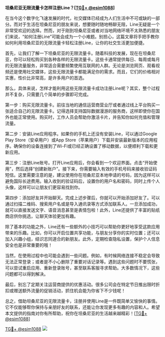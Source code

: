 **坦桑尼亚无限流量卡怎样注册Line？[[TG💪+ @esim1088](https://t.me/s/esim1088)]**

在当今这个数字化飞速发展的时代，社交媒体已经成为人们生活中不可或缺的一部分。而对于生活在坦桑尼亚的朋友来说，想要随时随地畅聊无阻，Line无疑是一个非常受欢迎的选择。然而，对于刚到坦桑尼亚或者对当地网络环境不太熟悉的朋友们来说，“如何注册Line”可能会成为一个小难题。别担心，这篇文章将手把手教你如何利用坦桑尼亚的无限流量卡轻松注册Line，让你的社交生活更加便捷。

首先，让我们了解一下坦桑尼亚的无限流量卡。随着科技的发展，现在在坦桑尼亚，你可以轻松购买到各种各样的无限流量卡。这些卡通常提供每日、每周或每月的无限流量服务，非常适合需要频繁使用互联网的人群。无论是浏览网页、观看视频还是使用社交媒体，这些无限流量卡都能满足你的需求。而且，它们的价格相对实惠，性价比非常高，是许多用户的首选。

那么，具体来说，怎样才能利用这些无限流量卡成功注册Line呢？其实，整个过程并不复杂，只需要几个简单的步骤即可完成。

第一步：购买无限流量卡。前往当地的通信运营商营业厅或者通过线上平台购买一张适合自己的无限流量卡。记得选择支持国际数据漫游的服务商，这样即使你在国外也能正常使用。购买时，工作人员会帮助你激活卡片，并告知你如何充值和管理流量。

第二步：安装Line应用程序。如果你的手机上还没有安装Line，可以通过Google Play Store（安卓用户）或App Store（苹果用户）下载并安装最新版本的应用程序。确保你的设备连接到了Wi-Fi或已经正确设置了移动数据，以便顺利下载和更新应用。

第三步：注册Line账号。打开Line应用后，你会看到一个欢迎界面。点击“开始使用”，然后选择“创建新账户”。接下来，你需要输入有效的手机号码来接收验证码短信。这里需要注意的是，建议使用你在坦桑尼亚本地申请的号码，因为这样可以避免国际长途费用。输入收到的验证码后，设置你的用户名和密码，同时上传个人头像，这样可以让朋友们更容易找到你。

第四步：添加好友并开始聊天。完成上述步骤后，你就可以开始添加好友了。可以通过扫描二维码、搜索用户名或是导入通讯录等方式添加联系人。一旦添加成功，就可以直接发送文字、语音消息甚至是表情包啦！此外，Line还提供了丰富的贴纸商店供你挑选，让聊天体验更加有趣。

除了基本的功能之外，Line还有一些额外的小技巧可以帮助你更好地享受这款应用带来的乐趣。比如，你可以开启位置共享功能，与朋友分享你的实时位置；还可以加入兴趣小组，结识志同道合的新朋友。此外，定期检查隐私设置，保护个人信息安全也是非常重要的哦！

当然，在使用过程中也可能会遇到一些问题。例如，有时候网络连接不稳定会导致无法正常登录；或者是不小心删除了重要对话记录等。遇到这些问题时不要慌张，可以尝试重启应用、重新登录账号，甚至联系客服寻求帮助。大多数情况下，这些问题都可以得到解决。

最后，别忘了定期关注运营商提供的优惠活动。很多公司会在特定节日推出限时折扣或赠送额外流量的促销活动，抓住机会能为你省下不少钱呢！

总之，借助坦桑尼亚的无限流量卡，注册并使用Line是一件既简单又愉快的事情。它不仅能够帮你保持与亲朋好友的联系，还能让你发现更多有趣的内容和人。希望本文提供的指南对你有所帮助，祝你在坦桑尼亚的生活越来越精彩！[[TG💪+ @esim1088](https://t.me/s/esim1088)]

[TG💪+ @esim1088](https://t.me/s/esim1088) ![](https://i.postimg.cc/4NQfJmqS/Snipaste-2025-05-13-00-14-12.png)